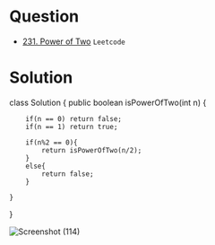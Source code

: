 # Question
- [231. Power of Two](https://leetcode.com/problems/power-of-two/) `Leetcode`


# Solution
class Solution {
    public boolean isPowerOfTwo(int n) {
        
    
        
        if(n == 0) return false;
        if(n == 1) return true;
        
        if(n%2 == 0){
            return isPowerOfTwo(n/2);
        }
        else{
            return false;
        }

    }
}





![Screenshot (114)](https://user-images.githubusercontent.com/66193463/134553980-25d4b074-32a6-4bd7-a3ba-3be3ec695a1d.png)
